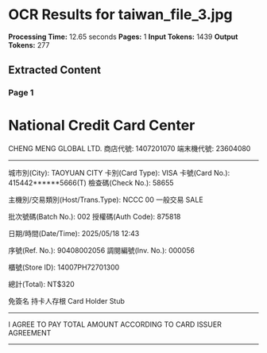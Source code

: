 # OCR Results for taiwan_file_3.jpg

**Processing Time:** 12.65 seconds
**Pages:** 1
**Input Tokens:** 1439
**Output Tokens:** 277

## Extracted Content

### Page 1

# National Credit Card Center

CHENG MENG GLOBAL LTD.
商店代號: 1407201070
端末機代號: 23604080

---

城市別(City): TAOYUAN CITY
卡別(Card Type): VISA
卡號(Card No.): 415442******5666(T)
檢查碼(Check No.): 58655

主機別/交易類別(Host/Trans.Type):
NCCC    00 一般交易 SALE

批次號碼(Batch No.): 002
授權碼(Auth Code): 875818

日期/時間(Date/Time):
2025/05/18 12:43

序號(Ref. No.): 90408002056
調閱編號(Inv. No.): 000056

櫃號(Store ID):
14007PH72701300

總計(Total): NT$320

免簽名
持卡人存根
Card Holder Stub

---

I AGREE TO PAY TOTAL AMOUNT
ACCORDING TO CARD ISSUER AGREEMENT

---

